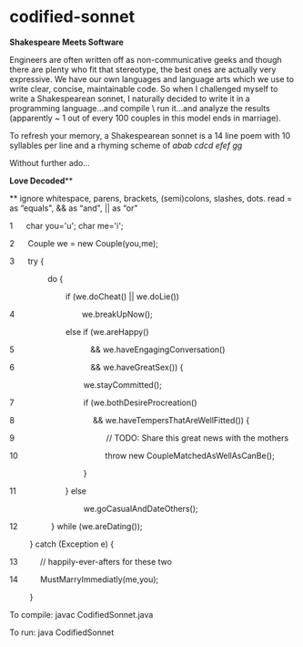 # codified-sonnet

**Shakespeare Meets Software**

Engineers are often written off as non-communicative geeks and though there are plenty who fit that stereotype, the best ones are actually very expressive.  We have our own languages and language arts which we use to write clear, concise, maintainable code.  So when I challenged myself to write a Shakespearean sonnet, I naturally decided to write it in a programming language…and compile \ run it…and analyze the results (apparently ~ 1 out of every 100 couples in this model ends in marriage).

To refresh your memory, a Shakespearean sonnet is a 14 line poem with 10 syllables per line and a rhyming scheme of *abab cdcd efef gg*  

Without further ado...


**Love Decoded****

** ignore whitespace, parens, brackets, (semi)colons, slashes, dots.  read = as “equals", && as “and", || as “or"

1 &nbsp;&nbsp;&nbsp;&nbsp; char you='u'; char me='i';

2 &nbsp;&nbsp;&nbsp;&nbsp; Couple we = new Couple(you,me);

3 &nbsp;&nbsp;&nbsp;&nbsp; try {

&nbsp;&nbsp;&nbsp;&nbsp;&nbsp;&nbsp;&nbsp;&nbsp;&nbsp;&nbsp;&nbsp;&nbsp;&nbsp;&nbsp;&nbsp;&nbsp; do {

&nbsp;&nbsp;&nbsp;&nbsp;&nbsp;&nbsp;&nbsp;&nbsp;&nbsp;&nbsp;&nbsp;&nbsp;&nbsp;&nbsp;&nbsp;&nbsp;&nbsp;&nbsp;&nbsp;&nbsp;&nbsp;&nbsp;&nbsp;&nbsp; if (we.doCheat() || we.doLie())

4 &nbsp;&nbsp;&nbsp;&nbsp;&nbsp;&nbsp;&nbsp;&nbsp;&nbsp;&nbsp;&nbsp;&nbsp;&nbsp;&nbsp;&nbsp;&nbsp;&nbsp;&nbsp;&nbsp;&nbsp;&nbsp;&nbsp;&nbsp;&nbsp;&nbsp;&nbsp;&nbsp;&nbsp; we.breakUpNow();

&nbsp;&nbsp;&nbsp;&nbsp;&nbsp;&nbsp;&nbsp;&nbsp;&nbsp;&nbsp;&nbsp;&nbsp;&nbsp;&nbsp;&nbsp;&nbsp;&nbsp;&nbsp;&nbsp;&nbsp;&nbsp;&nbsp;&nbsp;&nbsp; else if (we.areHappy()

5 &nbsp;&nbsp;&nbsp;&nbsp;&nbsp;&nbsp;&nbsp;&nbsp;&nbsp;&nbsp;&nbsp;&nbsp;&nbsp;&nbsp;&nbsp;&nbsp;&nbsp;&nbsp;&nbsp;&nbsp;&nbsp;&nbsp;&nbsp;&nbsp;&nbsp;&nbsp;&nbsp;&nbsp;&nbsp;&nbsp;&nbsp;&nbsp; && we.haveEngagingConversation()

6 &nbsp;&nbsp;&nbsp;&nbsp;&nbsp;&nbsp;&nbsp;&nbsp;&nbsp;&nbsp;&nbsp;&nbsp;&nbsp;&nbsp;&nbsp;&nbsp;&nbsp;&nbsp;&nbsp;&nbsp;&nbsp;&nbsp;&nbsp;&nbsp;&nbsp;&nbsp;&nbsp;&nbsp;&nbsp;&nbsp;&nbsp;&nbsp; && we.haveGreatSex()) {

&nbsp;&nbsp;&nbsp;&nbsp;&nbsp;&nbsp;&nbsp;&nbsp;&nbsp;&nbsp;&nbsp;&nbsp;&nbsp;&nbsp;&nbsp;&nbsp;&nbsp;&nbsp;&nbsp;&nbsp;&nbsp;&nbsp;&nbsp;&nbsp;&nbsp;&nbsp;&nbsp;&nbsp;&nbsp;&nbsp;&nbsp;&nbsp; we.stayCommitted();

7 &nbsp;&nbsp;&nbsp;&nbsp;&nbsp;&nbsp;&nbsp;&nbsp;&nbsp;&nbsp;&nbsp;&nbsp;&nbsp;&nbsp;&nbsp;&nbsp;&nbsp;&nbsp;&nbsp;&nbsp;&nbsp;&nbsp;&nbsp;&nbsp;&nbsp;&nbsp;&nbsp;&nbsp;&nbsp; if (we.bothDesireProcreation()

8 &nbsp;&nbsp;&nbsp;&nbsp;&nbsp;&nbsp;&nbsp;&nbsp;&nbsp;&nbsp;&nbsp;&nbsp;&nbsp;&nbsp;&nbsp;&nbsp;&nbsp;&nbsp;&nbsp;&nbsp;&nbsp;&nbsp;&nbsp;&nbsp;&nbsp;&nbsp;&nbsp;&nbsp;&nbsp;&nbsp;&nbsp;&nbsp;&nbsp; && we.haveTempersThatAreWellFitted()) {

9 &nbsp;&nbsp;&nbsp;&nbsp;&nbsp;&nbsp;&nbsp;&nbsp;&nbsp;&nbsp;&nbsp;&nbsp;&nbsp;&nbsp;&nbsp;&nbsp;&nbsp;&nbsp;&nbsp;&nbsp;&nbsp;&nbsp;&nbsp;&nbsp;&nbsp;&nbsp;&nbsp;&nbsp;&nbsp;&nbsp;&nbsp;&nbsp;&nbsp;&nbsp;&nbsp;&nbsp;&nbsp;&nbsp;&nbsp; // TODO: Share this great news with the mothers

10 &nbsp;&nbsp;&nbsp;&nbsp; &nbsp;&nbsp;&nbsp;&nbsp;&nbsp;&nbsp;&nbsp;&nbsp;&nbsp;&nbsp;&nbsp;&nbsp;&nbsp;&nbsp;&nbsp;&nbsp;&nbsp;&nbsp;&nbsp;&nbsp;&nbsp;&nbsp;&nbsp;&nbsp;&nbsp;&nbsp;&nbsp;&nbsp;&nbsp;&nbsp;&nbsp;&nbsp; throw new CoupleMatchedAsWellAsCanBe();

&nbsp;&nbsp;&nbsp;&nbsp;&nbsp;&nbsp;&nbsp;&nbsp;&nbsp;&nbsp;&nbsp;&nbsp;&nbsp;&nbsp;&nbsp;&nbsp;&nbsp;&nbsp;&nbsp;&nbsp;&nbsp;&nbsp;&nbsp;&nbsp;&nbsp;&nbsp;&nbsp;&nbsp;&nbsp;&nbsp;&nbsp;&nbsp; }

11 &nbsp;&nbsp;&nbsp;&nbsp;&nbsp;&nbsp;&nbsp;&nbsp;&nbsp;&nbsp;&nbsp;&nbsp;&nbsp;&nbsp;&nbsp;&nbsp;&nbsp;&nbsp;&nbsp;&nbsp; } else 

&nbsp;&nbsp;&nbsp;&nbsp;&nbsp;&nbsp;&nbsp;&nbsp;&nbsp;&nbsp;&nbsp;&nbsp;&nbsp;&nbsp;&nbsp;&nbsp;&nbsp;&nbsp;&nbsp;&nbsp;&nbsp;&nbsp;&nbsp;&nbsp;&nbsp;&nbsp;&nbsp;&nbsp;&nbsp;&nbsp;&nbsp;&nbsp; we.goCasualAndDateOthers();

12 &nbsp;&nbsp;&nbsp;&nbsp;&nbsp;&nbsp;&nbsp;&nbsp;&nbsp;&nbsp;&nbsp;&nbsp;&nbsp; } while (we.areDating());

&nbsp;&nbsp;&nbsp;&nbsp;&nbsp;&nbsp;&nbsp;&nbsp; } catch (Exception e) {

13 &nbsp;&nbsp;&nbsp;&nbsp;&nbsp;&nbsp;&nbsp;&nbsp; // happily-ever-afters for these two

14 &nbsp;&nbsp;&nbsp;&nbsp;&nbsp;&nbsp;&nbsp;&nbsp; MustMarryImmediatly(me,you);

&nbsp;&nbsp;&nbsp;&nbsp;&nbsp;&nbsp;&nbsp;&nbsp; }



To compile: javac CodifiedSonnet.java 

To run: java CodifiedSonnet

